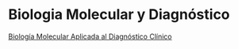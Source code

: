 # Biologia Molecular y Diagnóstico

[Biología Molecular Aplicada al Diagnóstico Clínico](https://smelgar.github.io/BiologiaMolecularyDiagnostico/Biología%20Molecular%20aplicada%20al%20Diagnóstico.html)


